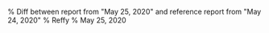 % Diff between report from "May 25, 2020" and reference report from "May 24, 2020"
% Reffy
% May 25, 2020

